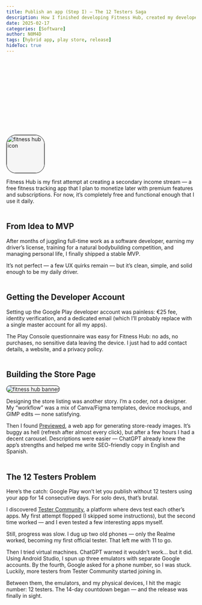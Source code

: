 ```yaml
---
title: Publish an app (Step I) — The 12 Testers Saga
description: How I finished developing Fitness Hub, created my developer account, and somehow solved
date: 2025-02-17
categories: [Software]
author: N0M4D
tags: [hybrid app, play store, release]
hideToc: true
---
```


<img width='100px' height='100px' style='margin: 0 auto; background: whitesmoke; border: 1px solid black; border-radius: 25px; margin-top:5vh;' src='/images/blog/fitness-hub-icon.svg' alt='fitness hub icon'/>
<br/>

Fitness Hub is my first attempt at creating a secondary income stream — a free fitness tracking app that I plan to monetize later with premium features and subscriptions. For now, it’s completely free and functional enough that I use it daily.
<br/><br/>

## From Idea to MVP

After months of juggling full-time work as a software developer, earning my driver’s license, training for a natural bodybuilding competition, and managing personal life, I finally shipped a stable MVP.

It’s not perfect — a few UX quirks remain — but it’s clean, simple, and solid enough to be my daily driver.
<br/><br/>

## Getting the Developer Account

Setting up the Google Play developer account was painless: €25 fee, identity verification, and a dedicated email (which I’ll probably replace with a single master account for all my apps).

The Play Console questionnaire was easy for Fitness Hub: no ads, no purchases, no sensitive data leaving the device. I just had to add contact details, a website, and a privacy policy.
<br/><br/>

## Building the Store Page

<img style='margin: 0 auto; border: 1px solid black; border-radius: 25px;' src='/images/blog/fitness-hub-banner-en.png' alt='fitness hub banner'/>

Designing the store listing was another story. I’m a coder, not a designer. My “workflow” was a mix of Canva/Figma templates, device mockups, and GIMP edits — none satisfying.

Then I found [Previewed](https://previewed.app/), a web app for generating store-ready images. It’s buggy as hell (refresh after almost every click), but after a few hours I had a decent carousel. Descriptions were easier — ChatGPT already knew the app’s strengths and helped me write SEO-friendly copy in English and Spanish.
<br/><br/>

## The 12 Testers Problem

Here’s the catch: Google Play won’t let you publish without 12 testers using your app for 14 consecutive days. For solo devs, that’s brutal.

I discovered [Tester Community](https://play.google.com/store/apps/details?id=com.testerscommunity&pcampaignid=web_share), a platform where devs test each other’s apps. My first attempt flopped (I skipped some instructions), but the second time worked — and I even tested a few interesting apps myself.

Still, progress was slow. I dug up two old phones — only the Realme worked, becoming my first official tester. That left me with 11 to go.

Then I tried virtual machines. ChatGPT warned it wouldn’t work… but it did. Using Android Studio, I spun up three emulators with separate Google accounts. By the fourth, Google asked for a phone number, so I was stuck. Luckily, more testers from Tester Community started joining in.

Between them, the emulators, and my physical devices, I hit the magic number: 12 testers. The 14-day countdown began — and the release was finally in sight.
<br/>
